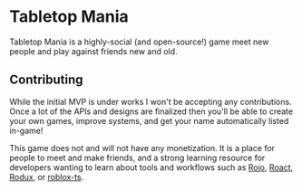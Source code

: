 # Tabletop Mania

Tabletop Mania is a highly-social (and open-source!) game meet new people and play against friends new and old.

## Contributing

While the initial MVP is under works I won't be accepting any contributions. Once a lot of the APIs and designs are finalized then you'll be able to create your own games, improve systems, and get your name automatically listed in-game!

This game does not and will not have any monetization. It is a place for people to meet and make friends, and a strong learning resource for developers wanting to learn about tools and workflows such as [Rojo](https://rojo.space), [Roact](https://roblox.github.io/roact/), [Rodux](https://roblox.github.io/rodux/), or [roblox-ts](https://roblox-ts.com).
